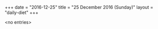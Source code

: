 +++
date = "2016-12-25"
title = "25 December 2016 (Sunday)"
layout = "daily-diet"
+++

\<no entries\>